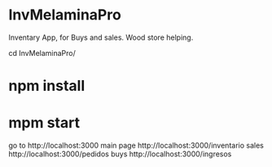 # InvMelaminaPro

Inventary App, for Buys and sales. Wood store helping.

cd InvMelaminaPro/
# npm install
# mpm start

go to http://localhost:3000
main page  http://localhost:3000/inventario
sales http://localhost:3000/pedidos
buys http://localhost:3000/ingresos
